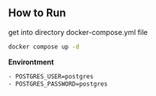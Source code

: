 ## __How to Run__

get into directory docker-compose.yml file

```bash
docker compose up -d
```

__Environtment__

```bash
- POSTGRES_USER=postgres
- POSTGRES_PASSWORD=postgres
```